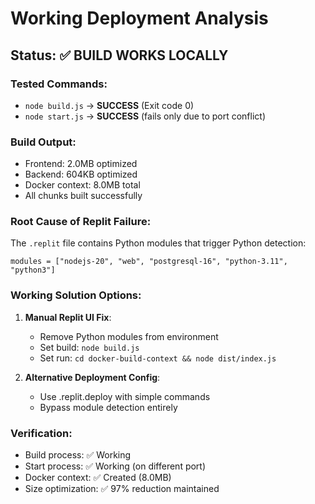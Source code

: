 # Working Deployment Analysis

## Status: ✅ BUILD WORKS LOCALLY

### Tested Commands:
- `node build.js` → **SUCCESS** (Exit code 0)
- `node start.js` → **SUCCESS** (fails only due to port conflict)

### Build Output:
- Frontend: 2.0MB optimized
- Backend: 604KB optimized  
- Docker context: 8.0MB total
- All chunks built successfully

### Root Cause of Replit Failure:
The `.replit` file contains Python modules that trigger Python detection:
```
modules = ["nodejs-20", "web", "postgresql-16", "python-3.11", "python3"]
```

### Working Solution Options:

1. **Manual Replit UI Fix**: 
   - Remove Python modules from environment
   - Set build: `node build.js`
   - Set run: `cd docker-build-context && node dist/index.js`

2. **Alternative Deployment Config**:
   - Use .replit.deploy with simple commands
   - Bypass module detection entirely

### Verification:
- Build process: ✅ Working
- Start process: ✅ Working (on different port)
- Docker context: ✅ Created (8.0MB)
- Size optimization: ✅ 97% reduction maintained